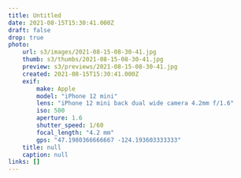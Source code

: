 ```yaml
---
title: Untitled
date: 2021-08-15T15:30:41.000Z
draft: false
drop: true
photo:
    url: s3/images/2021-08-15-08-30-41.jpg
    thumb: s3/thumbs/2021-08-15-08-30-41.jpg
    preview: s3/previews/2021-08-15-08-30-41.jpg
    created: 2021-08-15T15:30:41.000Z
    exif:
        make: Apple
        model: "iPhone 12 mini"
        lens: "iPhone 12 mini back dual wide camera 4.2mm f/1.6"
        iso: 500
        aperture: 1.6
        shutter_speed: 1/60
        focal_length: "4.2 mm"
        gps: "47.1980366666667 -124.193603333333"
    title: null
    caption: null
links: []
---
```

